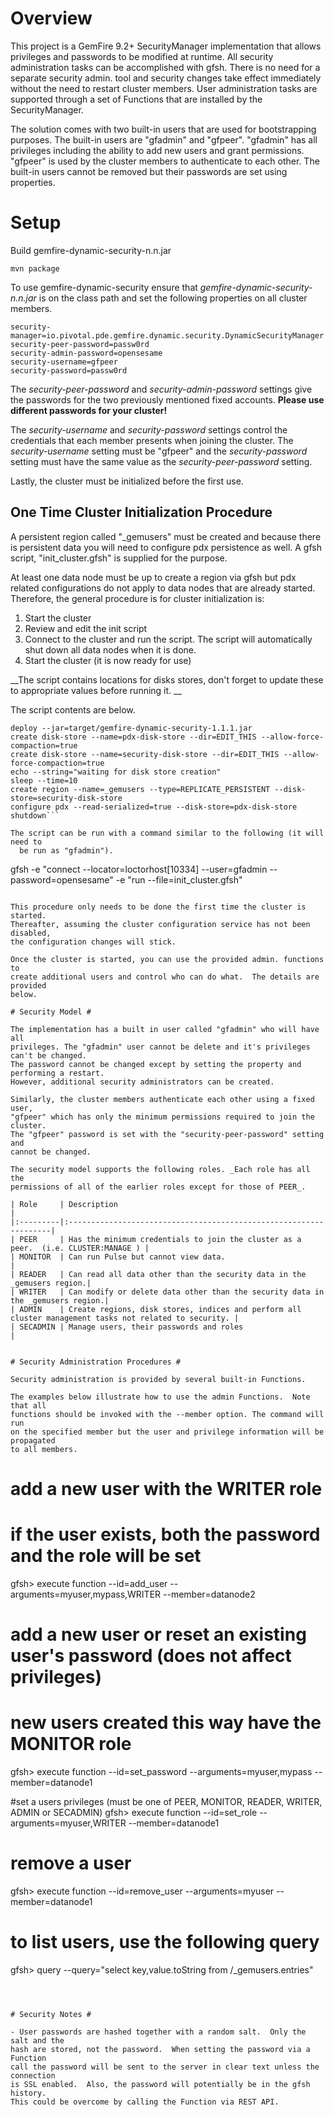 # Overview
This project is a GemFire 9.2+ SecurityManager implementation that allows
privileges  and passwords to be modified at runtime. All security administration
tasks can be accomplished with gfsh. There is no need for a separate security
admin. tool and security changes take effect immediately without the need
to restart cluster members. User administration  tasks are supported through
a set of Functions that are installed by the SecurityManager.

The solution comes with two built-in users that are used for bootstrapping
purposes.  The built-in users are "gfadmin" and "gfpeer".  "gfadmin" has all
privileges including the ability to add new users and grant permissions. "gfpeer"
is used by the cluster members to authenticate to each other.  The built-in users
cannot be removed but their passwords are set using properties.

# Setup #

Build gemfire-dynamic-security-n.n.jar

```
mvn package
```

To use gemfire-dynamic-security ensure that _gemfire-dynamic-security-n.n.jar_
is on the class path and set the following properties on all cluster members.

```
security-manager=io.pivotal.pde.gemfire.dynamic.security.DynamicSecurityManager
security-peer-password=passw0rd
security-admin-password=opensesame
security-username=gfpeer
security-password=passw0rd
```

The _security-peer-password_ and _security-admin-password_ settings give the
passwords for the two previously mentioned fixed accounts. __Please use
different passwords for your cluster!__

The _security-username_ and _security-password_ settings control the
credentials that each member presents when joining the cluster.  The
_security-username_ setting must be "gfpeer" and the _security-password_
setting must have the same value as the _security-peer-password_ setting.

Lastly, the cluster must be initialized before the first use.

## One Time Cluster Initialization Procedure ##

A persistent region called "_gemusers" must be created and because there is
persistent data you will need to configure pdx persistence as well.  A gfsh
script, "init_cluster.gfsh" is supplied for the purpose.

At least one data node must be up to create a region via gfsh but pdx related
configurations do not apply to data nodes that are already started.  Therefore,
the general procedure is for cluster initialization is:

1. Start the cluster
2. Review and edit the init script
3. Connect to the cluster and run the script.  The script will automatically
shut down all data nodes when it is done.
4. Start the cluster (it is now ready for use)

__The script contains locations for disks stores, don't forget to update these
to appropriate values before running it. __

The script contents are below.

```
deploy --jar=target/gemfire-dynamic-security-1.1.1.jar  
create disk-store --name=pdx-disk-store --dir=EDIT_THIS --allow-force-compaction=true
create disk-store --name=security-disk-store --dir=EDIT_THIS --allow-force-compaction=true
echo --string="waiting for disk store creation"
sleep --time=10
create region --name=_gemusers --type=REPLICATE_PERSISTENT --disk-store=security-disk-store
configure pdx --read-serialized=true --disk-store=pdx-disk-store
shutdown```

The script can be run with a command similar to the following (it will need to
  be run as "gfadmin").

```
gfsh -e "connect --locator=loctorhost[10334] --user=gfadmin --password=opensesame" -e "run --file=init_cluster.gfsh"
```

This procedure only needs to be done the first time the cluster is started.
Thereafter, assuming the cluster configuration service has not been disabled,
the configuration changes will stick.

Once the cluster is started, you can use the provided admin. functions to
create additional users and control who can do what.  The details are provided
below.

# Security Model #

The implementation has a built in user called "gfadmin" who will have all
privileges. The "gfadmin" user cannot be delete and it's privileges can't be changed.  
The password cannot be changed except by setting the property and performing a restart.  
However, additional security administrators can be created.

Similarly, the cluster members authenticate each other using a fixed user,
"gfpeer" which has only the minimum permissions required to join the cluster.
The "gfpeer" password is set with the "security-peer-password" setting and
cannot be changed.

The security model supports the following roles. _Each role has all the
permissions of all of the earlier roles except for those of PEER_.

| Role     | Description                                                       |
|:---------|:------------------------------------------------------------------|
| PEER     | Has the minimum credentials to join the cluster as a peer.  (i.e. CLUSTER:MANAGE ) |
| MONITOR  | Can run Pulse but cannot view data.                               |
| READER   | Can read all data other than the security data in the _gemusers region.|
| WRITER   | Can modify or delete data other than the security data in the _gemusers region.|
| ADMIN    | Create regions, disk stores, indices and perform all cluster management tasks not related to security. |
| SECADMIN | Manage users, their passwords and roles                           |


# Security Administration Procedures #

Security administration is provided by several built-in Functions.

The examples below illustrate how to use the admin Functions.  Note that all
functions should be invoked with the --member option. The command will run
on the specified member but the user and privilege information will be propagated
to all members.

```
# add a new user with the WRITER role
# if the user exists, both the password and the role will be set
gfsh> execute function --id=add_user --arguments=myuser,mypass,WRITER --member=datanode2


# add a new user or reset an existing user's password (does not affect privileges)
# new users created this way have the MONITOR role
gfsh> execute function --id=set_password --arguments=myuser,mypass  --member=datanode1

#set a users privileges (must be one of PEER, MONITOR, READER, WRITER, ADMIN or SECADMIN)
gfsh> execute function --id=set_role --arguments=myuser,WRITER  --member=datanode1

# remove a user
gfsh> execute function --id=remove_user --arguments=myuser  --member=datanode1

# to list users, use the following query
gfsh> query --query="select key,value.toString from /_gemusers.entries"

```



# Security Notes #

- User passwords are hashed together with a random salt.  Only the salt and the
hash are stored, not the password.  When setting the password via a Function
call the password will be sent to the server in clear text unless the connection
is SSL enabled.  Also, the password will potentially be in the gfsh history.  
This could be overcome by calling the Function via REST API.
